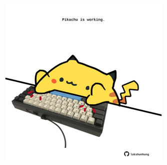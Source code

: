 <!-- built at 25/01/2022, 07:01:04 UTC -->
<p align="center">
  <img width="500" height="500" src="./ReadmeImage.svg">
</p>
